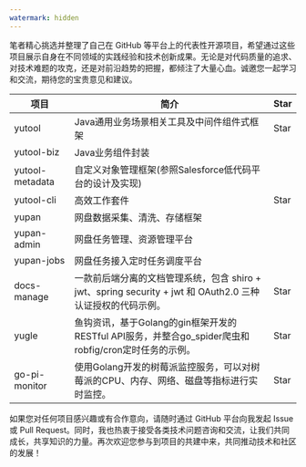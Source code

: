 ```yaml
---
watermark: hidden
---
```


<script setup>
import GithubButton from 'vue-github-button'
</script>

笔者精心挑选并整理了自己在 GitHub 等平台上的代表性开源项目，希望通过这些项目展示自身在不同领域的实践经验和技术创新成果。无论是对代码质量的追求、对技术难题的攻克，还是对前沿趋势的把握，都倾注了大量心血。诚邀您一起学习和交流，期待您的宝贵意见和建议。

| 项目            | 简介                                                                                                    | Star                                                                                                                                                                                                                                                                                       |
|-----------------|-------------------------------------------------------------------------------------------------------|--------------------------------------------------------------------------------------------------------------------------------------------------------------------------------------------------------------------------------------------------------------------------------------------|
| yutool          | Java通用业务场景相关工具及中间件组件式框架                                                              | <github-button href="https://github.com/yupaits/yutool" data-size="large" data-show-count="true" aria-label="Star yupaits/yutool on GitHub">Star</github-button><br> <LinkButton value="Gitea" :link="{href: 'https://gitea.yupaits.com/yupaits/yutool', target: '_blank'}" />             |
| yutool-biz      | Java业务组件封装                                                                                        | <LinkButton value="Gitea" :link="{href: 'https://gitea.yupaits.com/yupaits/yutool-biz', target: '_blank'}" />                                                                                                                                                                              |
| yutool-metadata | 自定义对象管理框架(参照Salesforce低代码平台的设计及实现)                                                | <LinkButton value="Gitea" :link="{href: 'https://gitea.yupaits.com/yupaits/yutool-metadata', target: '_blank'}" />                                                                                                                                                                         |
| yutool-cli      | 高效工作套件                                                                                            | <github-button href="https://github.com/yupaits/yutool-cli" data-size="large" data-show-count="true" aria-label="Star yupaits/yutool-cli on GitHub">Star</github-button><br> <LinkButton value="Gitea" :link="{href: 'https://gitea.yupaits.com/yupaits/yutool-cli', target: '_blank'}" /> |
| yupan           | 网盘数据采集、清洗、存储框架                                                                              | <LinkButton value="Gitea" :link="{href: 'https://gitea.yupaits.com/yupaits/yupan', target: '_blank'}" />                                                                                                                                                                                   |
| yupan-admin     | 网盘任务管理、资源管理平台                                                                               | <LinkButton value="Gitea" :link="{href: 'https://gitea.yupaits.com/yupaits/yupan-admin', target: '_blank'}" />                                                                                                                                                                             |
| yupan-jobs      | 网盘任务接入定时任务调度平台                                                                            | <LinkButton value="Gitea" :link="{href: 'https://gitea.yupaits.com/yupaits/yupan-jobs', target: '_blank'}" />                                                                                                                                                                              |
| docs-manage     | 一款前后端分离的文档管理系统，包含 shiro + jwt、spring security + jwt 和 OAuth2.0 三种认证授权的代码示例。 | <github-button href="https://github.com/yupaits/docs-manage" data-size="large" data-show-count="true" aria-label="Star yupaits/docs-manage on GitHub">Star</github-button>                                                                                                                 |
| yugle           | 鱼钩资讯，基于Golang的gin框架开发的RESTful API服务，并整合go_spider爬虫和robfig/cron定时任务的示例。       | <github-button href="https://github.com/yupaits/yugle" data-size="large" data-show-count="true" aria-label="Star yupaits/yugle on GitHub">Star</github-button>                                                                                                                             |
| go-pi-monitor   | 使用Golang开发的树莓派监控服务，可以对树莓派的CPU、内存、网络、磁盘等指标进行实时监控。                      | <github-button href="https://github.com/yupaits/go-pi-monitor" data-size="large" data-show-count="true" aria-label="Star yupaits/go-pi-monitor on GitHub">Star</github-button>                                                                                                             |

如果您对任何项目感兴趣或有合作意向，请随时通过 GitHub 平台向我发起 Issue 或 Pull Request。同时，我也热衷于接受各类技术问题咨询和交流，让我们共同成长，共享知识的力量。再次欢迎您参与到项目的共建中来，共同推动技术和社区的发展！